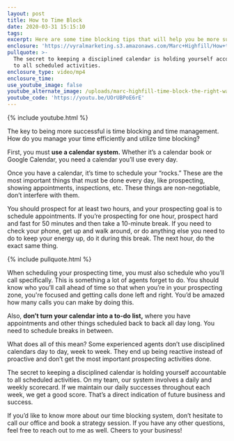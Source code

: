 ```yaml
---
layout: post
title: How to Time Block
date: 2020-03-31 15:15:10
tags:
excerpt: Here are some time blocking tips that will help you be more successful.
enclosure: 'https://vyralmarketing.s3.amazonaws.com/Marc+Highfill/How+to+Time+Block.mp4'
pullquote: >-
  The secret to keeping a disciplined calendar is holding yourself accountable
  to all scheduled activities.
enclosure_type: video/mp4
enclosure_time:
use_youtube_image: false
youtube_alternate_image: /uploads/marc-highfill-time-block-the-right-way-with-these-tips-yt.jpg
youtube_code: 'https://youtu.be/UOrUBPoE6rE'
---
```


{% include youtube.html %}

The key to being more successful is time blocking and time management. How do you manage your time efficiently and utilize time blocking?

First, you must **use a calendar system.** Whether it’s a calendar book or Google Calendar, you need a calendar you’ll use every day.&nbsp;

Once you have a calendar, it’s time to schedule your “rocks.” These are the most important things that must be done every day, like prospecting, showing appointments, inspections, etc. These things are non-negotiable, don’t interfere with them.&nbsp;

You should prospect for at least two hours, and your prospecting goal is to schedule appointments. If you’re prospecting for one hour, prospect hard and fast for 50 minutes and then take a 10-minute break. If you need to check your phone, get up and walk around, or do anything else you need to do to keep your energy up, do it during this break. The next hour, do the exact same thing.&nbsp;

{% include pullquote.html %}

When scheduling your prospecting time, you must also schedule who you’ll call specifically. This is something a lot of agents forget to do. You should know who you’ll call ahead of time so that when you’re in your prospecting zone, you're focused and getting calls done left and right. You’d be amazed how many calls you can make by doing this.&nbsp;

Also, **don’t turn your calendar into a to-do list,** where you have appointments and other things scheduled back to back all day long. You need to schedule breaks in between.&nbsp;

What does all of this mean? Some experienced agents don’t use disciplined calendars day to day, week to week. They end up being reactive instead of proactive and don’t get the most important prospecting activities done.&nbsp;

The secret to keeping a disciplined calendar is holding yourself accountable to all scheduled activities. On my team, our system involves a daily and weekly scorecard. If we maintain our daily successes throughout each week, we get a good score. That’s a direct indication of future business and success.

If you’d like to know more about our time blocking system, don’t hesitate to call our office and book a strategy session. If you have any other questions, feel free to reach out to me as well. Cheers to your business\!